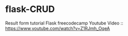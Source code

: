 # flask-CRUD
Result form tutorial Flask freecodecamp Youtube Video :: https://www.youtube.com/watch?v=Z1RJmh_OqeA

